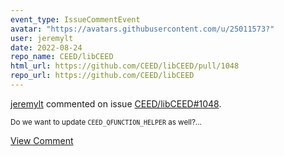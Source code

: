 ```yaml
---
event_type: IssueCommentEvent
avatar: "https://avatars.githubusercontent.com/u/25011573?"
user: jeremylt
date: 2022-08-24
repo_name: CEED/libCEED
html_url: https://github.com/CEED/libCEED/pull/1048
repo_url: https://github.com/CEED/libCEED
---
```


<a href='https://github.com/jeremylt' target='_blank'>jeremylt</a> commented on issue <a href='https://github.com/CEED/libCEED/pull/1048' target='_blank'>CEED/libCEED#1048</a>.

<small>Do we want to update `CEED_QFUNCTION_HELPER` as well?...</small>

<a href='https://github.com/CEED/libCEED/pull/1048' target='_blank'>View Comment</a>